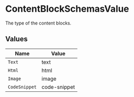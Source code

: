 # ContentBlockSchemasValue

The type of the content blocks.


## Values

| Name          | Value         |
| ------------- | ------------- |
| `Text`        | text          |
| `Html`        | html          |
| `Image`       | image         |
| `CodeSnippet` | code-snippet  |